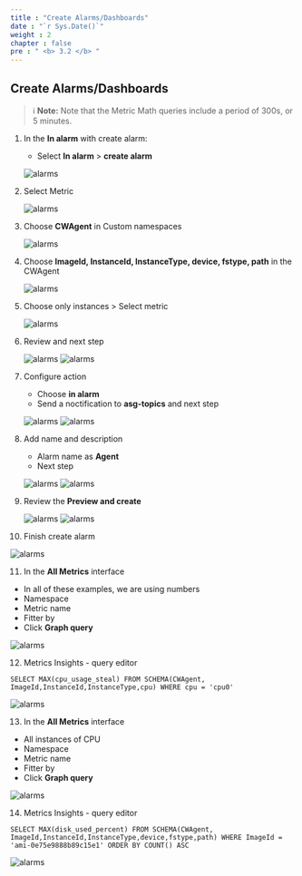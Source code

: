```yaml
---
title : "Create Alarms/Dashboards"
date : "`r Sys.Date()`"
weight : 2
chapter : false
pre : " <b> 3.2 </b> "
---
```


## Create Alarms/Dashboards

> ℹ️ **Note:** Note that the Metric Math queries include a period of 300s, or 5 minutes.

1. In the **In alarm** with create alarm:
   - Select **In alarm** > **create alarm**

   ![alarms](/images/7/0001.png?featherlight=false&width=90pc)

2. Select Metric

   ![alarms](/images/7/0002.png?featherlight=false&width=90pc)

3. Choose **CWAgent** in Custom namespaces

   ![alarms](/images/7/0003.png?featherlight=false&width=90pc)

4. Choose **ImageId, InstanceId, InstanceType, device, fstype, path** in the CWAgent

   ![alarms](/images/7/0004.png?featherlight=false&width=90pc)

5. Choose only instances > Select metric

   ![alarms](/images/7/0005.png?featherlight=false&width=90pc)

6. Review and next step 

   ![alarms](/images/7/0007.png?featherlight=false&width=90pc)
   ![alarms](/images/7/0008.png?featherlight=false&width=90pc)


7. Configure action
   - Choose **in alarm**
   - Send a noctification to **asg-topics** and next step

   ![alarms](/images/7/0009.png?featherlight=false&width=90pc)
   ![alarms](/images/7/00010.png?featherlight=false&width=90pc)

8. Add name and description
   - Alarm name as **Agent**
   - Next step

   ![alarms](/images/7/00011.png?featherlight=false&width=90pc)
   ![alarms](/images/7/00012.png?featherlight=false&width=90pc)

9. Review the **Preview and create**

   ![alarms](/images/7/00012.png?featherlight=false&width=90pc)
   ![alarms](/images/7/00013.png?featherlight=false&width=90pc)

10. Finish create alarm

   ![alarms](/images/7/00014.png?featherlight=false&width=90pc)

11. In the **All Metrics** interface
   - In all of these examples, we are using numbers
   - Namespace
   - Metric name
   - Fitter by
   - Click  **Graph query**

   ![alarms](/images/7/00015.png?featherlight=false&width=90pc)

12. Metrics Insights - query editor

   ```
   SELECT MAX(cpu_usage_steal) FROM SCHEMA(CWAgent, ImageId,InstanceId,InstanceType,cpu) WHERE cpu = 'cpu0'
   ```

   ![alarms](/images/7/00016.png?featherlight=false&width=90pc)

13. In the **All Metrics** interface
   - All instances of CPU
   - Namespace
   - Metric name
   - Fitter by
   - Click  **Graph query**

   ![alarms](/images/7/00017.png?featherlight=false&width=90pc)

14. Metrics Insights - query editor

   ```
   SELECT MAX(disk_used_percent) FROM SCHEMA(CWAgent, ImageId,InstanceId,InstanceType,device,fstype,path) WHERE ImageId = 'ami-0e75e9888b89c15e1' ORDER BY COUNT() ASC
   ```

   ![alarms](/images/7/00018.png?featherlight=false&width=90pc)
